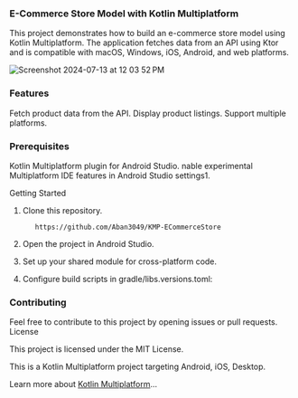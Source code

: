 ### E-Commerce Store Model with Kotlin Multiplatform

This project demonstrates how to build an e-commerce store model using Kotlin Multiplatform. The application fetches data from an API using Ktor and is compatible with macOS, Windows, iOS, Android, and web platforms.

![Screenshot 2024-07-13 at 12 03 52 PM](https://github.com/user-attachments/assets/5f47d9db-72dd-4c71-ac54-ec5074212b96)


### Features

Fetch product data from the API.
Display product listings.
Support multiple platforms.

### Prerequisites

Kotlin Multiplatform plugin for Android Studio.
nable experimental Multiplatform IDE features in Android Studio settings1.

Getting Started

1. Clone this repository.

          https://github.com/Aban3049/KMP-ECommerceStore
   
3. Open the project in Android Studio.
4. Set up your shared module for cross-platform code.
5. Configure build scripts in gradle/libs.versions.toml:

### Contributing

Feel free to contribute to this project by opening issues or pull requests.
License

This project is licensed under the MIT License.

This is a Kotlin Multiplatform project targeting Android, iOS, Desktop.

Learn more about [Kotlin Multiplatform](https://www.jetbrains.com/help/kotlin-multiplatform-dev/get-started.html)…
